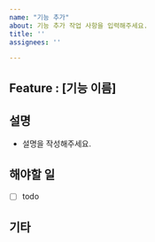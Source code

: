 ```yaml
---
name: "기능 추가"
about: 기능 추가 작업 사항을 입력해주세요.
title: ''
assignees: ''

---
```


## Feature : [기능 이름]

## 설명
- 설명을 작성해주세요.

## 해야할 일
- [ ] todo

## 기타
